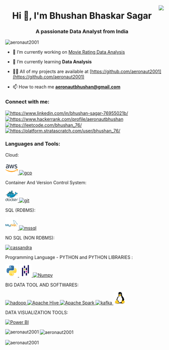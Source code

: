 
###

<img align="right" height="200" src="https://camo.githubusercontent.com/62da68eb62b1e5f175f7d1f0191dd89a653d7908feb22d37d4a0ab07365d6791/68747470733a2f2f6d656469612e67697068792e636f6d2f6d656469612f4d3967624264396e6244724f5475314d71782f67697068792e676966"  />






<h1 align="center">Hi 👋, I'm Bhushan Bhaskar Sagar</h1>
<h3 align="center">A passionate Data Analyst from India</h3>

<p align="left"> <img src="https://komarev.com/ghpvc/?username=aeronaut2001&label=Profile%20views&color=0e75b6&style=flat" alt="aeronaut2001" /> </p>

- 🔭 I’m currently working on [Movie Rating Data Analysis](https://github.com/aeronaut2001/Movie-Rating-Analysis)

- 🌱 I’m currently learning **Data Analysis**

- 👨‍💻 All of my projects are available at [https://github.com/aeronaut2001](https://github.com/aeronaut2001)

- 📫 How to reach me **aeronautbhushan@gmail.com**

<h3 align="left">Connect with me:</h3>
<p align="left">
<a href="https://linkedin.com/in/https://www.linkedin.com/in/bhushan-sagar-76955021b/" target="blank"><img align="center" src="https://raw.githubusercontent.com/rahuldkjain/github-profile-readme-generator/master/src/images/icons/Social/linked-in-alt.svg" alt="https://www.linkedin.com/in/bhushan-sagar-76955021b/" height="30" width="40" /></a>
<a href="https://www.hackerrank.com/https://www.hackerrank.com/profile/aeronautbhushan" target="blank"><img align="center" src=" https://upload.wikimedia.org/wikipedia/commons/4/40/HackerRank_Icon-1000px.png" alt="https://www.hackerrank.com/profile/aeronautbhushan" height="30" width="40" /></a> 
<a href="https://www.leetcode.com/https://leetcode.com/bhushan_76/" target="blank"><img align="center" src="https://raw.githubusercontent.com/rahuldkjain/github-profile-readme-generator/master/src/images/icons/Social/leet-code.svg" alt="https://leetcode.com/bhushan_76/" height="30" width="40" /></a>
<a href="https://www.stratascratch.com/https://platform.stratascratch.com/user/bhushan_76" target="blank"><img align="center" src="https://avatars.githubusercontent.com/u/36822423?s=200&v=4" alt="https://platform.stratascratch.com/user/bhushan_76/" height="30" width="40" /></a>
</p>      
        
<h3 align="left">Languages and Tools:</h3>

<p align="left"> Cloud: </p>
<p align="left"> <a href="https://aws.amazon.com" target="_blank" rel="noreferrer"> <img src="https://raw.githubusercontent.com/devicons/devicon/master/icons/amazonwebservices/amazonwebservices-original-wordmark.svg" alt="aws" width="40" height="40"/> </a> 
 <a href="https://cloud.google.com" target="_blank" rel="noreferrer"> <img src="https://www.vectorlogo.zone/logos/google_cloud/google_cloud-icon.svg" alt="gcp" width="40" height="40"/> </a> </p>

<p align="left"> Container And Version Control System: </p>
  <a href="https://www.docker.com/" target="_blank" rel="noreferrer"> <img src="https://raw.githubusercontent.com/devicons/devicon/master/icons/docker/docker-original-wordmark.svg" alt="docker" width="40" height="40"/> </a> <a href="https://git-scm.com/" target="_blank" rel="noreferrer"> <img src="https://www.vectorlogo.zone/logos/git-scm/git-scm-icon.svg" alt="git" width="40" height="40"/> </a> </p>
      
<p align="left"> SQL (RDBMS): </p>
<a href="https://www.mysql.com/" target="_blank" rel="noreferrer"> <img src="https://raw.githubusercontent.com/devicons/devicon/master/icons/mysql/mysql-original-wordmark.svg" alt="mysql" width="40" height="40"/> </a> 
  <a href="https://www.microsoft.com/en-us/sql-server" target="_blank" rel="noreferrer"> <img src="https://www.svgrepo.com/show/303229/microsoft-sql-server-logo.svg" alt="mssql" width="40" height="40"/> </a> </p>

<p align="left"> NO SQL (NON RDBMS): </p>
  <a href="https://cassandra.apache.org/" target="_blank" rel="noreferrer"> <img src="https://www.vectorlogo.zone/logos/apache_cassandra/apache_cassandra-icon.svg" alt="cassandra" width="40" height="40"/> </a> </p>

<p align="left"> Programming Language - PYTHON and PYTHON LIBRARIES : </p>
    <a href="https://www.python.org" target="_blank" rel="noreferrer"> <img src="https://raw.githubusercontent.com/devicons/devicon/master/icons/python/python-original.svg" alt="python" width="40" height="40"/> </a> 
  <a href="https://pandas.pydata.org/" target="_blank" rel="noreferrer"> <img src="https://raw.githubusercontent.com/devicons/devicon/2ae2a900d2f041da66e950e4d48052658d850630/icons/pandas/pandas-original.svg" alt="pandas" width="40" height="40"/> </a> 
  <a href="https://www.Numpy.org" target="_blank" rel="noreferrer"> <img src="https://upload.wikimedia.org/wikipedia/commons/thumb/3/31/NumPy_logo_2020.svg/1280px-NumPy_logo_2020.svg.png" alt="Numpy" width="40" height="40"/> </a> </p>

<p align="left"> BIG DATA TOOL AND SOFTWARES: </p> 
  <a href="https://hadoop.apache.org/" target="_blank" rel="noreferrer"> <img src="https://www.vectorlogo.zone/logos/apache_hadoop/apache_hadoop-icon.svg" alt="hadoop" width="40" height="40"/> </a> 
  <a href="https://hive.apache.org" target="_blank" rel="noreferrer"> <img src="https://upload.wikimedia.org/wikipedia/commons/b/bb/Apache_Hive_logo.svg" alt="Apache Hive" width="40" height="40"/> </a>
<a href="https://spark.apache.org" target="_blank" rel="noreferrer"> <img src="https://upload.wikimedia.org/wikipedia/commons/f/f3/Apache_Spark_logo.svg" alt="Apache Spark" width="40" height="40"/> </a> 
  <a href="https://kafka.apache.org/" target="_blank" rel="noreferrer"> <img src="https://www.vectorlogo.zone/logos/apache_kafka/apache_kafka-icon.svg" alt="kafka" width="40" height="40"/> </a> 
  <a href="https://www.linux.org/" target="_blank" rel="noreferrer"> <img src="https://raw.githubusercontent.com/devicons/devicon/master/icons/linux/linux-original.svg" alt="linux" width="40" height="40"/> </a> </p>
  
<p align="left"> DATA VISUALIZATION TOOLS: </p> 
<a href="https://powerbi.microsoft.com" target="_blank" rel="noreferrer"> <img src="https://upload.wikimedia.org/wikipedia/en/2/20/Power_BI_logo.svg" alt="Power BI" width="40" height="40"/> </a> </p>





<p><img align="left" src="https://github-readme-stats.vercel.app/api/top-langs?username=aeronaut2001&show_icons=true&locale=en&layout=compact" alt="aeronaut2001" /></p>

<p>&nbsp;<img align="center" src="https://github-readme-stats.vercel.app/api?username=aeronaut2001&show_icons=true&locale=en" alt="aeronaut2001" /></p>

<p><img align="center" src="https://github-readme-streak-stats.herokuapp.com/?user=aeronaut2001&" alt="aeronaut2001" /></p>
